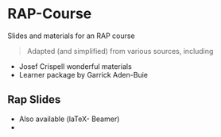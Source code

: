 # RAP-Course
Slides and materials for an RAP course
> Adapted (and simplified) from various sources, including 
- Josef Crispell wonderful materials
- Learner package by Garrick Aden-Buie
## Rap Slides
- Also available  (laTeX- Beamer)
- 
